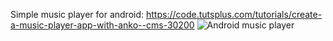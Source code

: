 Simple music player for android: https://code.tutsplus.com/tutorials/create-a-music-player-app-with-anko--cms-30200
![Android music player](https://cms-assets.tutsplus.com/uploads/users/362/posts/30200/image/dev1.jpg)
